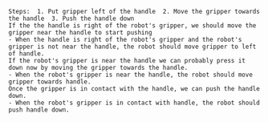 
    Steps:  1. Put gripper left of the handle  2. Move the gripper towards the handle  3. Push the handle down
    If the the handle is right of the robot's gripper, we should move the gripper near the handle to start pushing
    - When the handle is right of the robot's gripper and the robot's gripper is not near the handle, the robot should move gripper to left of handle.
    If the robot's gripper is near the handle we can probably press it down now by moving the gripper towards the handle.
    - When the robot's gripper is near the handle, the robot should move gripper towards handle.
    Once the gripper is in contact with the handle, we can push the handle down.
    - When the robot's gripper is in contact with handle, the robot should push handle down.